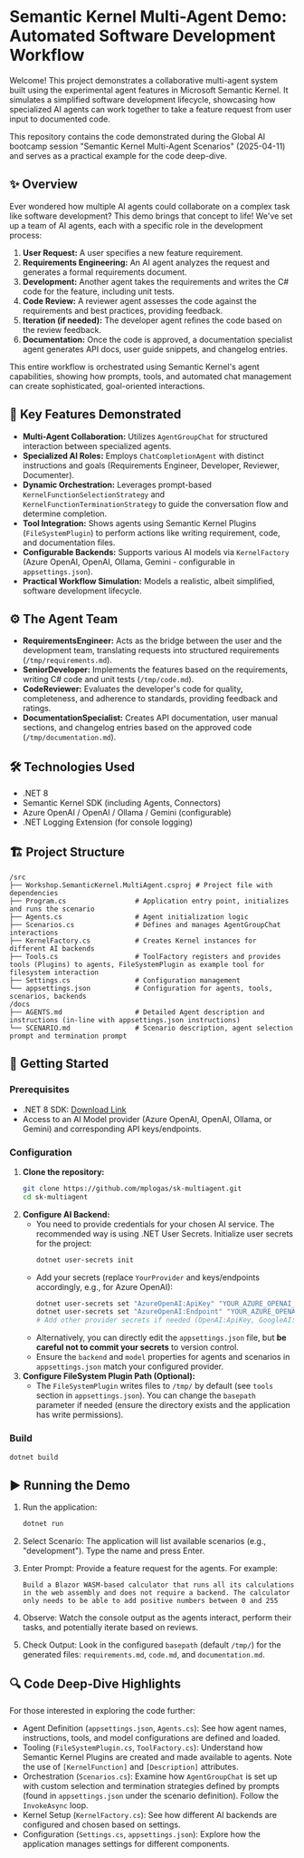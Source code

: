 # Semantic Kernel Multi-Agent Demo: Automated Software Development Workflow

Welcome! This project demonstrates a collaborative multi-agent system built using the experimental agent features in Microsoft Semantic Kernel. It simulates a simplified software development lifecycle, showcasing how specialized AI agents can work together to take a feature request from user input to documented code.

This repository contains the code demonstrated during the Global AI bootcamp session "Semantic Kernel Multi-Agent Scenarios" (2025-04-11) and serves as a practical example for the code deep-dive.

## ✨ Overview

Ever wondered how multiple AI agents could collaborate on a complex task like software development? This demo brings that concept to life! We've set up a team of AI agents, each with a specific role in the development process:

1.  **User Request:** A user specifies a new feature requirement.
2.  **Requirements Engineering:** An AI agent analyzes the request and generates a formal requirements document.
3.  **Development:** Another agent takes the requirements and writes the C# code for the feature, including unit tests.
4.  **Code Review:** A reviewer agent assesses the code against the requirements and best practices, providing feedback.
5.  **Iteration (if needed):** The developer agent refines the code based on the review feedback.
6.  **Documentation:** Once the code is approved, a documentation specialist agent generates API docs, user guide snippets, and changelog entries.

This entire workflow is orchestrated using Semantic Kernel's agent capabilities, showing how prompts, tools, and automated chat management can create sophisticated, goal-oriented interactions.

## 🚀 Key Features Demonstrated

*   **Multi-Agent Collaboration:** Utilizes `AgentGroupChat` for structured interaction between specialized agents.
*   **Specialized AI Roles:** Employs `ChatCompletionAgent` with distinct instructions and goals (Requirements Engineer, Developer, Reviewer, Documenter).
*   **Dynamic Orchestration:** Leverages prompt-based `KernelFunctionSelectionStrategy` and `KernelFunctionTerminationStrategy` to guide the conversation flow and determine completion.
*   **Tool Integration:** Shows agents using Semantic Kernel Plugins (`FileSystemPlugin`) to perform actions like writing requirement, code, and documentation files.
*   **Configurable Backends:** Supports various AI models via `KernelFactory` (Azure OpenAI, OpenAI, Ollama, Gemini - configurable in `appsettings.json`).
*   **Practical Workflow Simulation:** Models a realistic, albeit simplified, software development lifecycle.

## ⚙️ The Agent Team

*   **RequirementsEngineer:** Acts as the bridge between the user and the development team, translating requests into structured requirements (`/tmp/requirements.md`).
*   **SeniorDeveloper:** Implements the features based on the requirements, writing C# code and unit tests (`/tmp/code.md`).
*   **CodeReviewer:** Evaluates the developer's code for quality, completeness, and adherence to standards, providing feedback and ratings.
*   **DocumentationSpecialist:** Creates API documentation, user manual sections, and changelog entries based on the approved code (`/tmp/documentation.md`).

## 🛠️ Technologies Used

*   .NET 8
*   Semantic Kernel SDK (including Agents, Connectors)
*   Azure OpenAI / OpenAI / Ollama / Gemini (configurable)
*   .NET Logging Extension (for console logging)

## 🏗️ Project Structure
    /src
    ├── Workshop.SemanticKernel.MultiAgent.csproj # Project file with dependencies
    ├── Program.cs                 # Application entry point, initializes and runs the scenario
    ├── Agents.cs                  # Agent initialization logic
    ├── Scenarios.cs               # Defines and manages AgentGroupChat interactions
    ├── KernelFactory.cs           # Creates Kernel instances for different AI backends
    ├── Tools.cs                   # ToolFactory registers and provides tools (Plugins) to agents, FileSystemPlugin as example tool for filesystem interaction
    ├── Settings.cs                # Configuration management
    └── appsettings.json           # Configuration for agents, tools, scenarios, backends
    /docs
    ├── AGENTS.md                  # Detailed Agent description and instructions (in-line with appsettings.json instructions)
    └── SCENARIO.md                # Scenario description, agent selection prompt and termination prompt

## 🏁 Getting Started

### Prerequisites

*   .NET 8 SDK: [Download Link](https://dotnet.microsoft.com/download/dotnet/8.0)
*   Access to an AI Model provider (Azure OpenAI, OpenAI, Ollama, or Gemini) and corresponding API keys/endpoints.

### Configuration

1.  **Clone the repository:**
    ```bash
    git clone https://github.com/mplogas/sk-multiagent.git
    cd sk-multiagent
    ```
2.  **Configure AI Backend:**
    *   You need to provide credentials for your chosen AI service. The recommended way is using .NET User Secrets. Initialize user secrets for the project:
        ```bash
        dotnet user-secrets init
        ```
    *   Add your secrets (replace `YourProvider` and keys/endpoints accordingly, e.g., for Azure OpenAI):
        ```bash
        dotnet user-secrets set "AzureOpenAI:ApiKey" "YOUR_AZURE_OPENAI_API_KEY"
        dotnet user-secrets set "AzureOpenAI:Endpoint" "YOUR_AZURE_OPENAI_ENDPOINT"
        # Add other provider secrets if needed (OpenAI:ApiKey, GoogleAI:ApiKey etc.)
        ```
    *   Alternatively, you can directly edit the `appsettings.json` file, but **be careful not to commit your secrets** to version control.
    *   Ensure the `backend` and `model` properties for agents and scenarios in `appsettings.json` match your configured provider.
3.  **Configure FileSystem Plugin Path (Optional):**
    *   The `FileSystemPlugin` writes files to `/tmp/` by default (see `tools` section in `appsettings.json`). You can change the `basepath` parameter if needed (ensure the directory exists and the application has write permissions).

### Build

```bash
dotnet build
```

## ▶️ Running the Demo 

1. Run the application:
    ```bash
    dotnet run
    ```
2. Select Scenario: The application will list available scenarios (e.g., "development"). Type the name and press Enter.
3. Enter Prompt: Provide a feature request for the agents. For example:

    ``` Build a Blazor WASM-based calculator that runs all its calculations in the web assembly and does not require a backend. The calculator only needs to be able to add positive numbers between 0 and 255 ```
4. Observe: Watch the console output as the agents interact, perform their tasks, and potentially iterate based on reviews.
5. Check Output: Look in the configured `basepath` (default `/tmp/`) for the generated files: `requirements.md`, `code.md`, and `documentation.md`.

## 🔍 Code Deep-Dive Highlights

For those interested in exploring the code further: 

- Agent Definition (`appsettings.json`, `Agents.cs`): See how agent names, instructions, tools, and model configurations are defined and loaded.
- Tooling (`FileSystemPlugin.cs`, `ToolFactory.cs`): Understand how Semantic Kernel Plugins are created and made available to agents. Note the use of `[KernelFunction]` and `[Description]` attributes.
- Orchestration (`Scenarios.cs`): Examine how `AgentGroupChat` is set up with custom selection and termination strategies defined by prompts (found in `appsettings.json` under the scenario definition). Follow the `InvokeAsync` loop.
- Kernel Setup (`KernelFactory.cs`): See how different AI backends are configured and chosen based on settings.
- Configuration (`Settings.cs`, `appsettings.json`): Explore how the application manages settings for different components.
     